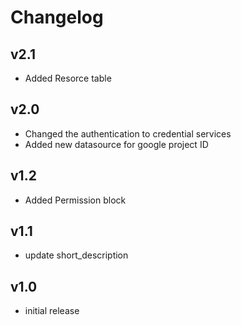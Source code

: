 # Changelog

## v2.1

- Added Resorce table

## v2.0

- Changed the authentication to credential services
- Added new datasource for google project ID

## v1.2

- Added Permission block

## v1.1

- update short_description

## v1.0

- initial release
